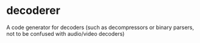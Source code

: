 # decoderer
A code generator for decoders (such as decompressors or binary parsers, not to be confused with audio/video decoders)
